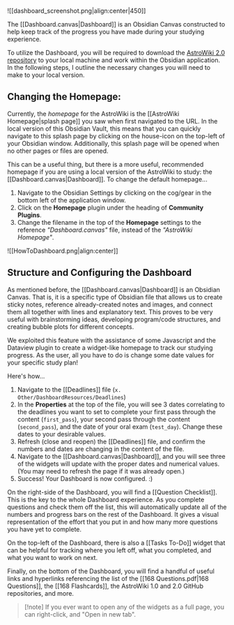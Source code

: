 ![[dashboard_screenshot.png|align:center|450]]

The [[Dashboard.canvas|Dashboard]] is an Obsidian Canvas constructed to help keep track of the progress you have made during your studying experience. 

To utilize the Dashboard, you will be required to download the [AstroWiki 2.0 repository](https://github.com/AYelland/AstroWiki_2.0) to your local machine and work within the Obsidian application. In the following steps, I outline the necessary changes you will need to make to your local version.

## Changing the Homepage:

Currently, the *homepage* for the AstroWiki is the [[AstroWiki Homepage|splash page]] you saw when first navigated to the URL. In the local version of this Obsidian Vault, this means that you can quickly navigate to this splash page by clicking on the house-icon on the top-left of your Obsidian window. Additionally, this splash page will be opened when no other pages or files are opened.

This can be a useful thing, but there is a more useful, recommended homepage if you are using a local version of the AstroWiki to study: the [[Dashboard.canvas|Dashboard]]. To change the default homepage...

1) Navigate to the Obsidian Settings by clicking on the cog/gear in the bottom left of the application window.
2) Click on the **Homepage** plugin under the heading of **Community Plugins**.
3) Change the filename in the top of the **Homepage** settings to the reference *"Dashboard.canvas"* file, instead of the *"AstroWiki Homepage"*.

![[HowToDashboard.png|align:center]]

## Structure and Configuring the Dashboard

As mentioned before, the [[Dashboard.canvas|Dashboard]] is an Obsidian Canvas. That is, it is a specific type of Obsidian file that allows us to create sticky notes, reference already-created notes and images, and connect them all together with lines and explanatory text. This proves to be very useful with brainstorming ideas, developing program/code structures, and creating bubble plots for different concepts.

We exploited this feature with the assistance of some Javascript and the Dataview plugin to create a widget-like homepage to track our studying progress. As the user, all you have to do is change some date values for your specific study plan! 

Here's how...

1) Navigate to the [[Deadlines]] file (`x. Other/DashboardResources/Deadlines`)
2) In the **Properties** at the top of the file, you will see 3 dates correlating to the deadlines you want to set to complete your first pass through the content (`first_pass`), your second pass through the content (`second_pass`), and the date of your oral exam (`test_day`). Change these dates to your desirable values.
3) Refresh (close and reopen) the [[Deadlines]] file, and confirm the numbers and dates are changing in the content of the file.
4) Navigate to the [[Dashboard.canvas|Dashboard]], and you will see three of the widgets will update with the proper dates and numerical values. (You may need to refresh the page if it was already open.)
5) Success! Your Dashboard is now configured. :)

On the right-side of the Dashboard, you will find a [[Question Checklist]]. This is the key to the whole Dashboard experience. As you complete questions and check them off the list, this will automatically update all of the numbers and progress bars on the rest of the Dashboard. It gives a visual representation of the effort that you put in and how many more questions you have yet to complete.

On the top-left of the Dashboard, there is also a [[Tasks To-Do]] widget that can be helpful for tracking where you left off, what you completed, and what you want to work on next. 

Finally, on the bottom of the Dashboard, you will find a handful of useful links and hyperlinks referencing the list of the [[168 Questions.pdf|168 Questions]], the [[168 Flashcards]], the AstroWiki 1.0 and 2.0 GitHub repositories, and more.

> [!note] If you ever want to open any of the widgets as a full page, you can right-click, and "Open in new tab".
